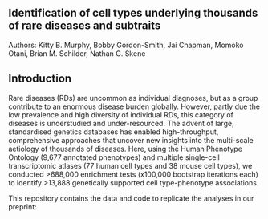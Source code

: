 ## Identification of cell types underlying thousands of rare diseases and subtraits

Authors: Kitty B. Murphy, Bobby Gordon-Smith, Jai Chapman, Momoko Otani, Brian M. Schilder, Nathan G. Skene

## Introduction
Rare diseases (RDs) are uncommon as individual diagnoses, but as a group contribute to an enormous disease burden globally. However, partly due the low prevalence and high diversity of individual RDs, this category of diseases is understudied and under-resourced. The advent of large, standardised genetics databases has enabled high-throughput, comprehensive approaches that uncover new insights into the multi-scale aetiology of thousands of diseases. Here, using the Human Phenotype Ontology (9,677 annotated phenotypes) and multiple single-cell transcriptomic atlases (77 human cell types and 38 mouse cell types), we conducted >688,000 enrichment tests (x100,000 bootstrap iterations each) to identify >13,888 genetically supported cell type-phenotype associations. 

This repository contains the data and code to replicate the analyses in our preprint: 
